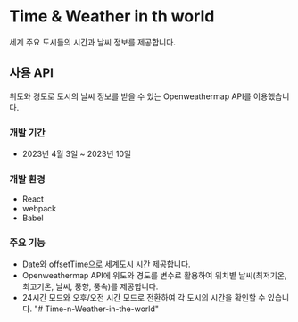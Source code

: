 # Time & Weather in th world

세계 주요 도시들의 시간과 날씨 정보를 제공합니다.

## 사용 API

위도와 경도로 도시의 날씨 정보를 받을 수 있는 Openweathermap API를 이용했습니다.

### 개발 기간

- 2023년 4월 3일 ~ 2023년 10일

### 개발 환경

- React
- webpack
- Babel

### 주요 기능

- Date와 offsetTime으로 세계도시 시간 제공합니다.
- Openweathermap API에 위도와 경도를 변수로 활용하여 위치별 날씨(최저기온, 최고기온, 날씨, 풍향, 풍속)를 제공합니다.
- 24시간 모드와 오후/오전 시간 모드로 전환하여 각 도시의 시간을 확인할 수 있습니다.
"# Time-n-Weather-in-the-world" 
